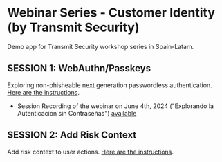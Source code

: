 # Webinar Series - Customer Identity (by Transmit Security)
Demo app for Transmit Security workshop series in Spain-Latam.

## SESSION 1: WebAuthn/Passkeys
Exploring non-phisheable next generation passwordless authentication. [Here are the instructions](./doc/01%20Instructions.md).

- Session Recording of the webinar on June 4th, 2024 ("Explorando la Autenticacion sin Contraseñas") [available](https://transmitsecurity.zoom.us/webinar/register/WN_TX-R3KVIScGfJcFKPanzMA#/registration)

## SESSION 2: Add Risk Context 
Add risk context to user actions. [Here are the instructions](./doc/02%20Instructions.md).

